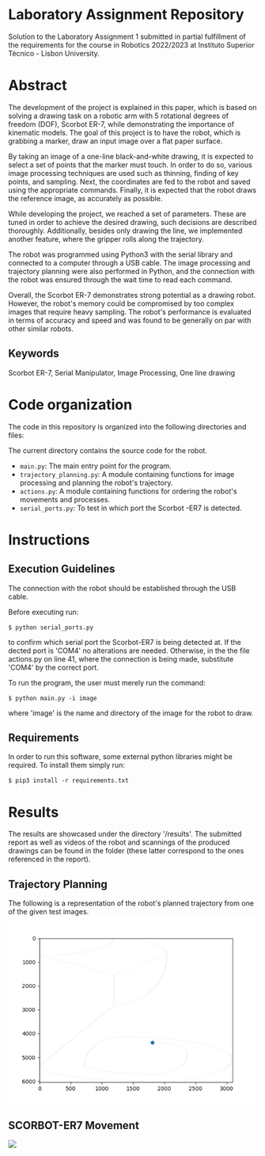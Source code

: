 #  Laboratory Assignment Repository
Solution to the Laboratory Assignment 1 submitted in partial fulfillment of the requirements for the course in Robotics 2022/2023 at Instituto Superior Técnico - Lisbon University.

# Abstract
The development of the project is explained in this paper, which is based on solving a drawing task on a robotic arm with 5 rotational degrees of freedom (DOF), Scorbot ER-7, while demonstrating the importance of kinematic models. 
The goal of this project is to have the robot, which is grabbing a marker, draw an input image over a flat paper surface. 

By taking an image of a one-line black-and-white drawing, it is expected to select a set of points that the marker must touch. In order to do so, various image processing techniques are used such as thinning, finding of key points, and sampling. Next, the coordinates are fed to the robot and saved using the appropriate commands. Finally, it is expected that the robot draws the reference image, as accurately as possible. 
       
While developing the project, we reached a set of parameters. These are tuned in order to achieve the desired drawing, such decisions are described thoroughly. Additionally, besides only drawing the line, we implemented another feature, where the gripper rolls along the trajectory.
       
The robot was programmed using Python3 with the serial library and connected to a computer through a USB cable. The image processing and trajectory planning were also performed in Python, and the connection with the robot was ensured through the wait time to read each command.

Overall, the Scorbot ER-7 demonstrates strong potential as a drawing robot. However, the robot's memory could be compromised by too complex images that require heavy sampling.
The robot's performance is evaluated in terms of accuracy and speed and was found to be generally on par with other similar robots.

## Keywords 
Scorbot ER-7, Serial Manipulator, Image Processing, One line drawing

# Code organization

The code in this repository is organized into the following directories and files:

The current directory contains the source code for the robot.
  - `main.py`: The main entry point for the program.
  - `trajectory_planning.py`: A module containing functions for image processing and planning the robot's trajectory.
  - `actions.py`: A module containing functions for ordering the robot's movements and processes.
  - `serial_ports.py`: To test in which port the Scorbot -ER7 is detected.



# Instructions
## Execution Guidelines
The connection with the robot should be established through the USB cable.

Before executing run:

```
$ python serial_ports.py
```

to confirm which serial port the Scorbot-ER7 is being detected at. If the dected port is 'COM4' no alterations are needed. Otherwise, in the the file actions.py on line 41, where the connection is being made, substitute 'COM4' by the correct port.

To run the program, the user must merely run the command:
```
$ python main.py -i image
```
where 'image' is the name and directory of the image for the robot to draw.


## Requirements

In order to run this software, some external python libraries might be required. To install them
simply run:
```
$ pip3 install -r requirements.txt
```

# Results
The results are showcased under the directory '/results'. The submitted report as well as videos of the robot and scannings of the produced drawings can be found in the folder (these latter correspond to the ones referenced in the report).

## Trajectory Planning
The following is a representation of the robot's planned trajectory from one of the given test images.
![](outputs/trajectory_planning.gif)

## SCORBOT-ER7 Movement

![](outputs/robot_movement.gif)

